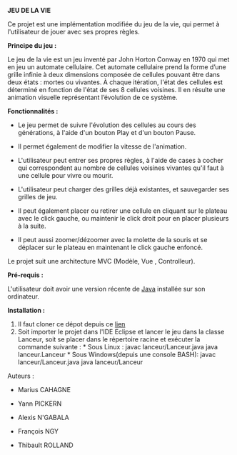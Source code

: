 **JEU DE LA VIE**

Ce projet est une implémentation modifiée du jeu de la vie, qui permet à l'utilisateur de jouer avec ses propres règles.


**Principe du jeu :**

Le jeu de la vie est un jeu inventé par John Horton Conway en 1970 qui met en jeu un automate cellulaire. Cet automate cellulaire prend
la forme d’une grille infinie à deux dimensions composée de cellules pouvant être dans deux états : mortes ou
vivantes. À chaque itération, l'état des cellules est déterminé en fonction de l'état de ses 8 cellules voisines.
Il en résulte une animation visuelle représentant l’évolution de ce système.


**Fonctionnalités :**


*   Le jeu permet de suivre l'évolution des cellules au cours des générations, à l'aide d'un bouton Play et d'un bouton Pause.
    
*   Il permet également de modifier la vitesse de l'animation.
   
*   L'utilisateur peut entrer ses propres règles, à l'aide de cases à cocher qui correspondent au nombre de cellules voisines vivantes qu'il       faut à une cellule pour vivre ou mourir.
   
*  L'utilisateur peut charger des grilles déjà existantes, et sauvegarder ses grilles de jeu.
   
*   Il peut également placer ou retirer une cellule en cliquant sur le plateau avec le click gauche, ou maintenir le click droit pour en placer plusieurs à la suite.
   
*   Il peut aussi zoomer/dézoomer avec la molette de la souris et se déplacer sur le plateau en maintenant le click gauche enfoncé.
    
Le projet suit une architecture MVC (Modèle, Vue , Controlleur).


**Pré-requis :**

L'utilisateur doit avoir une version récente de [Java](https://www.java.com/fr/download/) installée sur son ordinateur. 


**Installation :**

    
1.   Il faut cloner ce dépot depuis ce [lien](https://gaufre.informatique.univ-paris-diderot.fr/pickern/jeu-de-la-vie.git)
2.   Soit importer le projet dans l'IDE Eclipse et lancer le jeu dans la classe Lanceur, soit se placer dans le répertoire racine et exécuter la commande suivante :
	* Sous Linux :
		javac lanceur/Lanceur.java
		java lanceur.Lanceur
	* Sous Windows(depuis une console BASH):
		javac lanceur/Lanceur.java
		java lanceur/Lanceur


Auteurs :

    
*  Marius CAHAGNE
   
*  Yann PICKERN
   
*  Alexis N'GABALA
   
*  François NGY

*  Thibault ROLLAND



